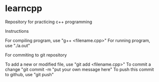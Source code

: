 # learncpp
Repository for practicing c++ programming

Instructions

For compiling program, use "g++ <filename.cpp>"
For running program, use "./a.out"

For commiting to git repository

To add a new or modified file, use "git add <filename.cpp>"
To commit a change "git commit -m "put your own message here"
To push this commit to github, use "git push"



